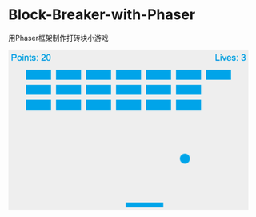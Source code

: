 # Block-Breaker-with-Phaser
用Phaser框架制作打砖块小游戏

![Image text](https://github.com/DHecarim/Block-Breaker-with-Phaser/blob/master/img/breakout-phaser.png?raw=true)
